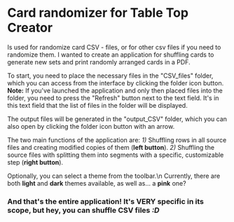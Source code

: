 # Card randomizer for Table Top Creator
Is used for randomize card CSV - files, or for other csv files if you need to randomize them.
I wanted to create an application for shuffling cards to generate new sets and print randomly arranged cards in a PDF.

To start, you need to place the necessary files in the "CSV_files" folder, which you can access from the interface by clicking the folder icon button.
**Note:** If you've launched the application and only then placed files into the folder, you need to press the "Refresh" button next to the text field. It's in this text field that the list of files in the folder will be displayed.

The output files will be generated in the "output_CSV" folder, which you can also open by clicking the folder icon button with an arrow.

The two main functions of the application are:
*1)* Shuffling rows in all source files and creating modified copies of them (**left button**).
*2)* Shuffling the source files with splitting them into segments with a specific, customizable step (**right button**).


Optionally, you can select a theme from the toolbar.\n
Currently, there are both **light** and **dark** themes available, as well as... a **pink** one?


### And that's the entire application! It's VERY specific in its scope, but hey, you can shuffle CSV files *:D*

